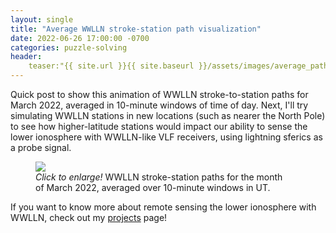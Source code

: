 ```yaml
---
layout: single
title: "Average WWLLN stroke-station path visualization"
date: 2022-06-26 17:00:00 -0700
categories: puzzle-solving
header:
    teaser:"{{ site.url }}{{ site.baseurl }}/assets/images/average_paths_202203_smaller.gif"
---
```


Quick post to show this animation of WWLLN stroke-to-station paths for March 2022, averaged in 10-minute windows of time of day.  Next, I'll try simulating WWLLN stations in new locations (such as nearer the North Pole) to see how higher-latitude stations would impact our ability to sense the lower ionosphere with WWLLN-like VLF receivers, using lightning sferics as a probe signal.

<figure class="single" style="width: 400px" class="align-center">
    <a href="{{ site.url }}{{ site.baseurl }}/assets/images/average_paths_202203_smaller.gif"><img src="{{ site.url }}{{ site.baseurl }}/assets/images/average_paths_202203_smaller.gif"></a>
    <figcaption><i>Click to enlarge!</i> WWLLN stroke-station paths for the month of March 2022, averaged over 10-minute windows in UT. </figcaption>
</figure>

If you want to know more about remote sensing the lower ionosphere with WWLLN, check out my [projects](/projects) page!
